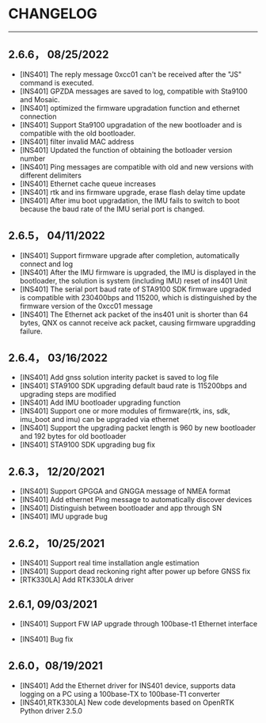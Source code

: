 # CHANGELOG

---
## 2.6.6， 08/25/2022

- [INS401] The reply message 0xcc01 can't be received after the "JS" command is executed.
- [INS401] GPZDA messages are saved to log, compatible with Sta9100 and Mosaic.
- [INS401] optimized the firmware upgradation function and ethernet connection
- [INS401] Support Sta9100 upgradation of the new bootloader and is compatible with the old bootloader.
- [INS401] filter invalid MAC address
- [INS401] Updated the function of obtaining the botloader version number
- [INS401] Ping messages are compatible with old and new versions with different delimiters
- [INS401] Ethernet cache queue increases
- [INS401] rtk and ins firmware upgrade, erase flash delay time update
- [INS401] After imu boot upgradation, the IMU fails to switch to boot because the baud rate of the IMU serial port is changed.

## 2.6.5， 04/11/2022

- [INS401] Support firmware upgrade after completion, automatically connect and log
- [INS401] After the IMU firmware is upgraded, the IMU is displayed in the bootloader, the solution is system (including IMU) reset of ins401 Unit
- [INS401] The serial port baud rate of STA9100 SDK firmware upgraded is compatible with 230400bps and 115200, which is distinguished by  the firmware version of the 0xcc01 message
- [INS401] The Ethernet ack packet of the ins401 unit is shorter than 64 bytes, QNX os cannot receive ack packet, causing firmware upgradding failure.

## 2.6.4， 03/16/2022

- [INS401] Add gnss solution interity packet is saved to log file
- [INS401] STA9100 SDK upgrading default baud rate is 115200bps and upgrading steps are modified
- [INS401] Add IMU bootloader upgrading function
- [INS401] Support one or more modules of firmware(rtk, ins, sdk, imu_boot and imu) can be upgraded via ethernet
- [INS401] Support the upgrading packet length is 960 by new bootloader and 192 bytes for old bootloader
- [INS401] STA9100 SDK upgrading bug fix

## 2.6.3， 12/20/2021

- [INS401] Support GPGGA and GNGGA message of NMEA format
- [INS401] Add ethernet Ping message to automatically discover devices
- [INS401] Distinguish between bootloader and app through SN
- [INS401] IMU upgrade bug

## 2.6.2， 10/25/2021

- [INS401] Support real time installation angle estimation
- [INS401] Support dead reckoning right after power up before GNSS fix
- [RTK330LA] Add RTK330LA driver



## 2.6.1,  09/03/2021

- [INS401] Support FW IAP upgrade through 100base-t1 Ethernet interface

- [INS401] Bug fix

  

## 2.6.0，08/19/2021

- [INS401] Add the Ethernet driver for INS401 device, supports data logging on a PC using a 100base-TX to 100base-T1 converter
- [INS401,RTK330LA] New code developments based on OpenRTK Python driver 2.5.0

